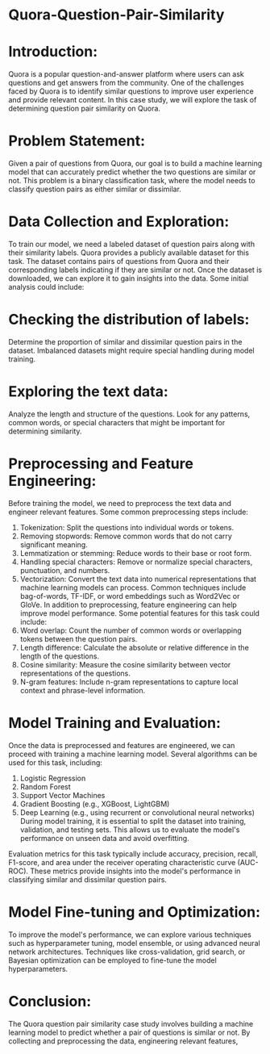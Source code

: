 # Quora-Question-Pair-Similarity
# Introduction:
Quora is a popular question-and-answer platform where users can ask questions and get answers from the community. One of the challenges faced by Quora is to identify similar questions to improve user experience and provide relevant content. In this case study, we will explore the task of determining question pair similarity on Quora.

# Problem Statement:
Given a pair of questions from Quora, our goal is to build a machine learning model that can accurately predict whether the two questions are similar or not. This problem is a binary classification task, where the model needs to classify question pairs as either similar or dissimilar.

# Data Collection and Exploration:
To train our model, we need a labeled dataset of question pairs along with their similarity labels. Quora provides a publicly available dataset for this task. The dataset contains pairs of questions from Quora and their corresponding labels indicating if they are similar or not.
Once the dataset is downloaded, we can explore it to gain insights into the data. Some initial analysis could include:

# Checking the distribution of labels: 
Determine the proportion of similar and dissimilar question pairs in the dataset. Imbalanced datasets might require special handling during model training.

# Exploring the text data: 
Analyze the length and structure of the questions. Look for any patterns, common words, or special characters that might be important for determining similarity.

# Preprocessing and Feature Engineering:
Before training the model, we need to preprocess the text data and engineer relevant features. Some common preprocessing steps include:
1. Tokenization: 
Split the questions into individual words or tokens.
2. Removing stopwords:
Remove common words that do not carry significant meaning.
3. Lemmatization or stemming:
Reduce words to their base or root form.
4. Handling special characters:
Remove or normalize special characters, punctuation, and numbers.
5. Vectorization:
Convert the text data into numerical representations that machine learning models can process. Common techniques include bag-of-words, TF-IDF, or word embeddings such as Word2Vec or GloVe.
In addition to preprocessing, feature engineering can help improve model performance. Some potential features for this task could include:
6. Word overlap:
Count the number of common words or overlapping tokens between the question pairs.
7. Length difference: 
Calculate the absolute or relative difference in the length of the questions.
8. Cosine similarity: 
Measure the cosine similarity between vector representations of the questions.
9. N-gram features: 
Include n-gram representations to capture local context and phrase-level information.

# Model Training and Evaluation:
Once the data is preprocessed and features are engineered, we can proceed with training a machine learning model. Several algorithms can be used for this task, including:
1. Logistic Regression
2. Random Forest
3. Support Vector Machines
4. Gradient Boosting (e.g., XGBoost, LightGBM)
5. Deep Learning (e.g., using recurrent or convolutional neural networks)
During model training, it is essential to split the dataset into training, validation, and testing sets. This allows us to evaluate the model's performance on unseen data and avoid overfitting.

Evaluation metrics for this task typically include accuracy, precision, recall, F1-score, and area under the receiver operating characteristic curve (AUC-ROC). These metrics provide insights into the model's performance in classifying similar and dissimilar question pairs.

# Model Fine-tuning and Optimization:
To improve the model's performance, we can explore various techniques such as hyperparameter tuning, model ensemble, or using advanced neural network architectures. Techniques like cross-validation, grid search, or Bayesian optimization can be employed to fine-tune the model hyperparameters.

# Conclusion:
The Quora question pair similarity case study involves building a machine learning model to predict whether a pair of questions is similar or not. By collecting and preprocessing the data, engineering relevant features,
